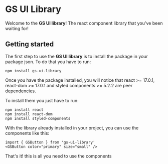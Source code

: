 # GS UI Library

Welcome to the **GS UI library**! The react component library that you've been waiting for!

## Getting started

The first step to use the **GS UI library** is to install the package in your package json. To do that you have to run:

`npm install gs-ui-library`

Once you have the package installed, you will notice that react >= 17.0.1, react-dom >= 17.0.1 and styled components >= 5.2.2 are peer dependencies.

To install them you just have to run:

```
npm install react
npm install react-dom
npm install styled-components
```

With the library already installed in your project, you can use the components like this:

```
import { GSButton } from 'gs-ui-library'
<GSButton color="primary" size="small" />
```

That's it! this is all you need to use the components
